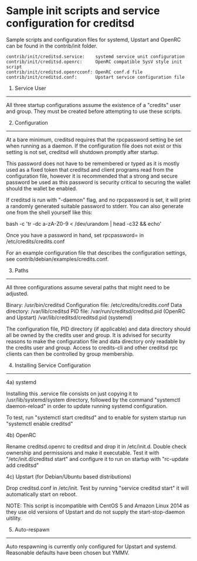 Sample init scripts and service configuration for creditsd
==========================================================

Sample scripts and configuration files for systemd, Upstart and OpenRC
can be found in the contrib/init folder.

    contrib/init/creditsd.service:    systemd service unit configuration
    contrib/init/creditsd.openrc:     OpenRC compatible SysV style init script
    contrib/init/creditsd.openrcconf: OpenRC conf.d file
    contrib/init/creditsd.conf:       Upstart service configuration file

1. Service User
---------------------------------

All three startup configurations assume the existence of a "credits" user
and group.  They must be created before attempting to use these scripts.

2. Configuration
---------------------------------

At a bare minimum, creditsd requires that the rpcpassword setting be set
when running as a daemon.  If the configuration file does not exist or this
setting is not set, creditsd will shutdown promptly after startup.

This password does not have to be remembered or typed as it is mostly used
as a fixed token that creditsd and client programs read from the configuration
file, however it is recommended that a strong and secure password be used
as this password is security critical to securing the wallet should the
wallet be enabled.

If creditsd is run with "-daemon" flag, and no rpcpassword is set, it will
print a randomly generated suitable password to stderr.  You can also
generate one from the shell yourself like this:

bash -c 'tr -dc a-zA-Z0-9 < /dev/urandom | head -c32 && echo'

Once you have a password in hand, set rpcpassword= in /etc/credits/credits.conf

For an example configuration file that describes the configuration settings, 
see contrib/debian/examples/credits.conf.

3. Paths
---------------------------------

All three configurations assume several paths that might need to be adjusted.

Binary:              /usr/bin/creditsd
Configuration file:  /etc/credits/credits.conf
Data directory:      /var/lib/creditsd
PID file:            /var/run/creditsd/creditsd.pid (OpenRC and Upstart)
                     /var/lib/creditsd/creditsd.pid (systemd)

The configuration file, PID directory (if applicable) and data directory
should all be owned by the credits user and group.  It is advised for security
reasons to make the configuration file and data directory only readable by the
credits user and group.  Access to credits-cli and other creditsd rpc clients
can then be controlled by group membership.

4. Installing Service Configuration
-----------------------------------

4a) systemd

Installing this .service file consists on just copying it to
/usr/lib/systemd/system directory, followed by the command
"systemctl daemon-reload" in order to update running systemd configuration.

To test, run "systemctl start creditsd" and to enable for system startup run
"systemctl enable creditsd"

4b) OpenRC

Rename creditsd.openrc to creditsd and drop it in /etc/init.d.  Double
check ownership and permissions and make it executable.  Test it with
"/etc/init.d/creditsd start" and configure it to run on startup with
"rc-update add creditsd"

4c) Upstart (for Debian/Ubuntu based distributions)

Drop creditsd.conf in /etc/init.  Test by running "service creditsd start"
it will automatically start on reboot.

NOTE: This script is incompatible with CentOS 5 and Amazon Linux 2014 as they
use old versions of Upstart and do not supply the start-stop-daemon uitility.

5. Auto-respawn
-----------------------------------

Auto respawning is currently only configured for Upstart and systemd.
Reasonable defaults have been chosen but YMMV.


